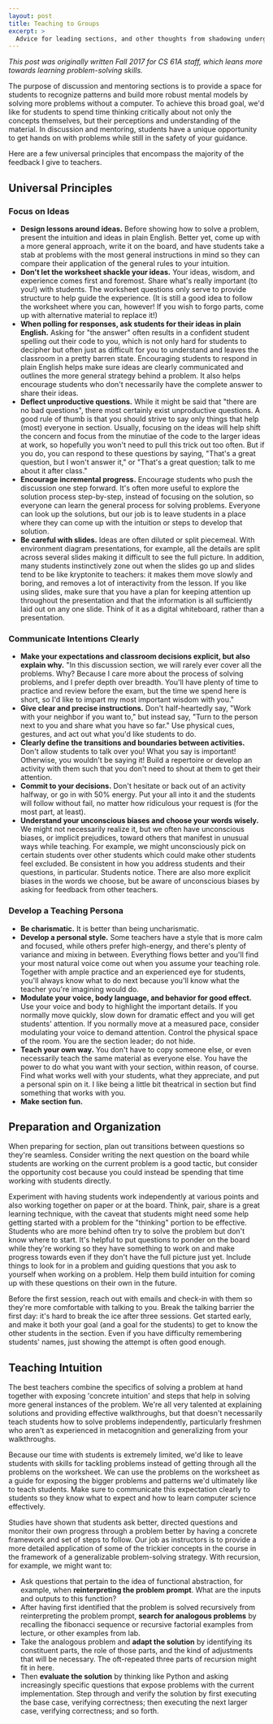 ```yaml
---
layout: post
title: Teaching to Groups
excerpt: >
  Advice for leading sections, and other thoughts from shadowing undergrad TAs.
---
```


*This post was originally written Fall 2017 for CS 61A staff, which leans more
towards learning problem-solving skills.*

The purpose of discussion and mentoring sections is to provide a space for
students to recognize patterns and build more robust mental models by solving
more problems without a computer. To achieve this broad goal, we'd like for
students to spend time thinking critically about not only the concepts
themselves, but their perceptions and understanding of the material. In
discussion and mentoring, students have a unique opportunity to get hands on
with problems while still in the safety of your guidance.

Here are a few universal principles that encompass the majority of the feedback
I give to teachers.

## Universal Principles

### Focus on Ideas

- **Design lessons around ideas.** Before showing how to solve a problem,
  present the intuition and ideas in plain English. Better yet, come up with a
more general approach, write it on the board, and have students take a stab at
problems with the most general instructions in mind so they can compare their
application of the general rules to your intuition.
- **Don't let the worksheet shackle your ideas.** Your ideas, wisdom, and
  experience comes first and foremost. Share what's really important (to you!)
with students. The worksheet questions only serve to provide structure to help
guide the experience. (It is still a good idea to follow the worksheet where
you can, however! If you wish to forgo parts, come up with alternative material
to replace it!)
- **When polling for responses, ask students for their ideas in plain
  English.** Asking for "the answer" often results in a confident student
spelling out their code to you, which is not only hard for students to decipher
but often just as difficult for you to understand and leaves the classroom in a
pretty barren state. Encouraging students to respond in plain English helps
make sure ideas are clearly communicated and outlines the more general strategy
behind a problem. It also helps encourage students who don't necessarily have
the complete answer to share their ideas.
- **Deflect unproductive questions.** While it might be said that "there are no
  bad questions", there most certainly exist unproductive questions. A good
rule of thumb is that you should strive to say only things that help (most)
everyone in section. Usually, focusing on the ideas will help shift the concern
and focus from the minutiae of the code to the larger ideas at work, so
hopefully you won't need to pull this trick out too often. But if you do, you
can respond to these questions by saying, "That's a great question, but I won't
answer it," or "That's a great question; talk to me about it after class."
- **Encourage incremental progress.** Encourage students who push the
  discussion one step forward. It's often more useful to explore the solution
process step-by-step, instead of focusing on the solution, so everyone can
learn the general process for solving problems.  Everyone can look up the
solutions, but our job is to leave students in a place where they can come up
with the intuition or steps to develop that solution.
- **Be careful with slides.** Ideas are often diluted or split piecemeal. With
  environment diagram presentations, for example, all the details are split
across several slides making it difficult to see the full picture. In addition,
many students instinctively zone out when the slides go up and slides tend to
be like kryptonite to teachers: it makes them move slowly and boring, and
removes a lot of interactivity from the lesson. If you like using slides, make
sure that you have a plan for keeping attention up throughout the presentation
and that the information is all sufficiently laid out on any one slide. Think
of it as a digital whiteboard, rather than a presentation.

### Communicate Intentions Clearly

- **Make your expectations and classroom decisions explicit, but also explain
  why.** "In this discussion section, we will rarely ever cover all the
problems. Why?  Because I care more about the process of solving problems, and
I prefer depth over breadth. You'll have plenty of time to practice and review
before the exam, but the time we spend here is short, so I'd like to impart my
most important wisdom with you."
- **Give clear and precise instructions.** Don't half-heartedly say, "Work with
  your neighbor if you want to," but instead say, "Turn to the person next to
you and share what you have so far." Use physical cues, gestures, and act out
what you'd like students to do.
- **Clearly define the transitions and boundaries between activities.** Don't
  allow students to talk over you! What you say is important! Otherwise, you
wouldn't be saying it! Build a repertoire or develop an activity with them such
that you don't need to shout at them to get their attention.
- **Commit to your decisions.** Don't hesitate or back out of an activity
  halfway, or go in with 50% energy.  Put your all into it and the students
will follow without fail, no matter how ridiculous your request is (for the
most part, at least).
- **Understand your unconscious biases and choose your words wisely.** We might
  not necessarily realize it, but we often have unconscious biases, or implicit
prejudices, toward others that manifest in unusual ways while teaching. For
example, we might unconsciously pick on certain students over other students
which could make other students feel excluded. Be consistent in how you address
students and their questions, in particular. Students notice.  There are also
more explicit biases in the words we choose, but be aware of unconscious biases
by asking for feedback from other teachers.

### Develop a Teaching Persona

- **Be charismatic.** It is better than being uncharismatic.
- **Develop a personal style.** Some teachers have a style that is more calm
  and focused, while others prefer high-energy, and there's plenty of variance
and mixing in between. Everything flows better and you'll find your most
natural voice come out when you assume your teaching role. Together with ample
practice and an experienced eye for students, you'll always know what to do
next because you'll know what the teacher you're imagining would do.
- **Modulate your voice, body language, and behavior for good effect.** Use
  your voice and body to highlight the important details. If you normally move
quickly, slow down for dramatic effect and you will get students' attention. If
you normally move at a measured pace, consider modulating your voice to demand
attention. Control the physical space of the room. You are the section leader;
do not hide.
- **Teach your own way.** You don't have to copy someone else, or even
  necessarily teach the same material as everyone else. You have the power to
do what you want with your section, within reason, of course. Find what works
well with your students, what they appreciate, and put a personal spin on it. I
like being a little bit theatrical in section but find something that works
with you.
- **Make section fun.**

## Preparation and Organization

When preparing for section, plan out transitions between questions so they're
seamless. Consider writing the next question on the board while students are
working on the current problem is a good tactic, but consider the opportunity
cost because you could instead be spending that time working with students
directly.

Experiment with having students work independently at various points and also
working together on paper or at the board. Think, pair, share is a great
learning technique, with the caveat that students might need some help getting
started with a problem for the "thinking" portion to be effective. Students who
are more behind often try to solve the problem but don't know where to start.
It's helpful to put questions to ponder on the board while they're working so
they have something to work on and make progress towards even if they don't
have the full picture just yet. Include things to look for in a problem and
guiding questions that you ask to yourself when working on a problem. Help them
build intuition for coming up with these questions on their own in the future.

Before the first session, reach out with emails and check-in with them so
they're more comfortable with talking to you. Break the talking barrier the
first day: it's hard to break the ice after three sessions. Get started early,
and make it both your goal (and a goal for the students) to get to know the
other students in the section. Even if you have difficulty remembering
students' names, just showing the attempt is often good enough.

## Teaching Intuition

The best teachers combine the specifics of solving a problem at hand together
with exposing 'concrete intuition' and steps that help in solving more general
instances of the problem. We're all very talented at explaining solutions and
providing effective walkthroughs, but that doesn't necessarily teach students
how to solve problems independently, particularly freshmen who aren't as
experienced in metacognition and generalizing from your walkthroughs.

Because our time with students is extremely limited, we'd like to leave
students with skills for tackling problems instead of getting through all the
problems on the worksheet. We can use the problems on the worksheet as a guide
for exposing the bigger problems and patterns we'd ultimately like to teach
students. Make sure to communicate this expectation clearly to students so they
know what to expect and how to learn computer science effectively.

Studies have shown that students ask better, directed questions and monitor
their own progress through a problem better by having a concrete framework and
set of steps to follow.  Our job as instructors is to provide a more detailed
application of some of the trickier concepts in the course in the framework of
a generalizable problem-solving strategy. With recursion, for example, we might
want to:

- Ask questions that pertain to the idea of functional abstraction, for
  example, when **reinterpreting the problem prompt**. What are the inputs and
outputs to this function?
- After having first identified that the problem is solved recursively from
  reinterpreting the problem prompt, **search for analogous problems** by
recalling the fibonacci sequence or recursive factorial examples from lecture,
or other examples from lab.
- Take the analogous problem and **adapt the solution** by identifying its
  constituent parts, the role of those parts, and the kind of adjustments that
will be necessary. The oft-repeated three parts of recursion might fit in here.
- Then **evaluate the solution** by thinking like Python and asking
  increasingly specific questions that expose problems with the current
implementation. Step through and verify the solution by first executing the
base case, verifying correctness; then executing the next larger case,
verifying correctness; and so forth.
